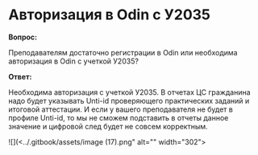 # Авторизация в Odin с У2035

**Вопрос:**

Преподавателям достаточно регистрации в Odin или необходима авторизация в Odin с учеткой У2035?

**Ответ:**&#x20;

Необходима авторизация с учеткой У2035. В отчетах ЦС гражданина надо будет указывать Unti-id проверяющего практических заданий и итоговой аттестации. И если у вашего преподавателя не будет в профиле Unti-id, то мы не сможем подставить в отчеты данное значение и цифровой след будет не совсем корректным.

![](<../.gitbook/assets/image (17).png" alt="" width="302"><figcaption></figcaption></figure>
